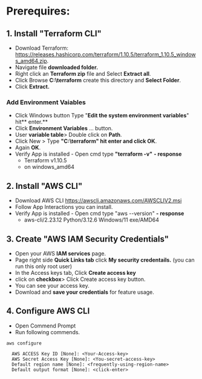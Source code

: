 # Prerequires:

## 1. Install "Terraform CLI"
- Download Terraform: https://releases.hashicorp.com/terraform/1.10.5/terraform_1.10.5_windows_amd64.zip.
- Navigate file **downloaded folder.**
- Right click an **Terraform zip** file and Select **Extract all**.
- Click Browse **C:\terraform** create this directory and **Select Folder**.
- Click **Extract.**


### Add Environment Vaiables
- Click Windows button Type "**Edit the system environment variables**" hit** enter.**
- Click **Environment Variables** ... button.
- User **variable table**> Double click on **Path**.
- Click New > Type **"C:\terraform" **hit enter and click** OK**.
- Again **OK**.
- Verify App is installed - Open cmd type **"terraform -v"**
  **- response**
    - Terraform v1.10.5
    - on windows_amd64
## 2. Install "AWS CLI"
- Download AWS CLI https://awscli.amazonaws.com/AWSCLIV2.msi 
- Follow App Interactions you can install.
- Verify App is installed - Open cmd type "aws --version"
  **- response**
    - aws-cli/2.23.12 Python/3.12.6 Windows/11 exe/AMD64
   
## 3. Create "AWS IAM Security Credentials"
- Open your AWS **IAM services** page.
- Page right side **Quick Links tab** click **My security credentails.** (you can run this only root user)
- In the Access keys tab, Click **Create access key**
- click on **checkbox**> Click Create access key button.
- You can see your access key.
- Download and **save your credentials** for feature usage.
## 4. Configure AWS CLI
- Open Commend Prompt
- Run following commends.
```
aws configure

  AWS ACCESS Key ID [None]: <Your-Access-key>
  AWS Secret Access Key [None]: <You-secret-access-key>
  Default region name [None]: <frequently-using-region-name>
  Default output format [None]: <click-enter>
